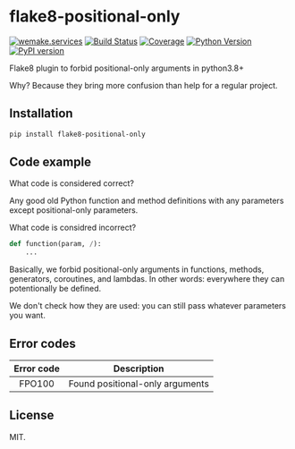 # flake8-positional-only

[![wemake.services](https://img.shields.io/badge/-wemake.services-green.svg?label=%20&logo=data%3Aimage%2Fpng%3Bbase64%2CiVBORw0KGgoAAAANSUhEUgAAABAAAAAQCAMAAAAoLQ9TAAAABGdBTUEAALGPC%2FxhBQAAAAFzUkdCAK7OHOkAAAAbUExURQAAAAAAAAAAAAAAAAAAAAAAAAAAAAAAAP%2F%2F%2F5TvxDIAAAAIdFJOUwAjRA8xXANAL%2Bv0SAAAADNJREFUGNNjYCAIOJjRBdBFWMkVQeGzcHAwksJnAPPZGOGAASzPzAEHEGVsLExQwE7YswCb7AFZSF3bbAAAAABJRU5ErkJggg%3D%3D)](https://wemake.services) [![Build Status](https://travis-ci.org/sobolevn/flake8-positional-only.svg?branch=master)](https://travis-ci.org/sobolevn/flake8-positional-only) [![Coverage](https://coveralls.io/repos/github/sobolevn/flake8-positional-only/badge.svg?branch=master)](https://coveralls.io/github/sobolevn/flake8-positional-only?branch=master) [![Python Version](https://img.shields.io/pypi/pyversions/flake8-positional-only.svg)](https://pypi.org/project/flake8-positional-only/) [![PyPI version](https://badge.fury.io/py/flake8-positional-only.svg)](https://pypi.org/project/flake8-positional-only/)

Flake8 plugin to forbid positional-only arguments in python3.8+

Why? Because they bring more confusion than help for a regular project.


## Installation

```bash
pip install flake8-positional-only
```


## Code example

What code is considered correct?

Any good old Python function and method definitions
with any parameters except positional-only parameters.

What code is considred incorrect?

```python
def function(param, /):
    ...
```

Basically, we forbid positional-only
arguments in functions, methods, generators, coroutines, and lambdas.
In other words: everywhere they can potentionally be defined.

We don't check how they are used:
you can still pass whatever parameters you want.


## Error codes

|  Error code  |           Description           |
|:------------:|:-------------------------------:|
|    FPO100    | Found positional-only arguments |


## License

MIT.

